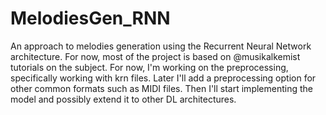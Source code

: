 # MelodiesGen_RNN
An approach to melodies generation using the Recurrent Neural Network architecture. For now, most of the project is based on @musikalkemist tutorials on the subject.
For now, I'm working on the preprocessing, specifically working with krn files. Later I'll add a preprocessing option for other 
common formats such as MIDI files. Then I'll start implementing the model and possibly extend it to other DL architectures.
